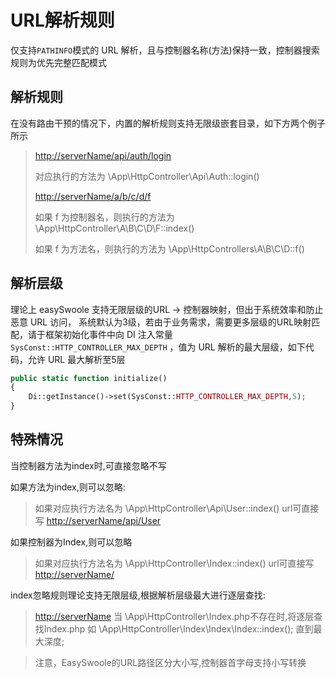 # URL解析规则

仅支持`PATHINFO`模式的 URL 解析，且与控制器名称(方法)保持一致，控制器搜索规则为优先完整匹配模式

## 解析规则

在没有路由干预的情况下，内置的解析规则支持无限级嵌套目录，如下方两个例子所示

> <http://serverName/api/auth/login>
>
> 对应执行的方法为 \App\HttpController\Api\Auth::login()
>
> <http://serverName/a/b/c/d/f>
>
> 如果 f 为控制器名，则执行的方法为 \App\HttpController\A\B\C\D\F::index()
>
> 如果 f 为方法名，则执行的方法为 \App\HttpControllers\A\B\C\D::f()



## 解析层级

理论上 easySwoole 支持无限层级的URL -> 控制器映射，但出于系统效率和防止恶意 URL 访问， 系统默认为3级，若由于业务需求，需要更多层级的URL映射匹配，请于框架初始化事件中向 DI 注入常量`SysConst::HTTP_CONTROLLER_MAX_DEPTH` ，值为 URL 解析的最大层级，如下代码，允许 URL 最大解析至5层

```php
public static function initialize()
{
	Di::getInstance()->set(SysConst::HTTP_CONTROLLER_MAX_DEPTH,5);
}
```

## 特殊情况
当控制器方法为index时,可直接忽略不写

如果方法为index,则可以忽略:  
> 如果对应执行方法名为 \App\HttpController\Api\User::index()
> url可直接写 <http://serverName/api/User>  

如果控制器为Index,则可以忽略
> 如果对应执行方法名为 \App\HttpController\Index::index()
> url可直接写 <http://serverName/>   

index忽略规则理论支持无限层级,根据解析层级最大进行逐层查找:
> <http://serverName>
> 当 \App\HttpController\Index.php不存在时,将逐层查找Index.php
> 如 \App\HttpController\Index\Index\Index::index();
> 直到最大深度;


> 注意，EasySwoole的URL路径区分大小写,控制器首字母支持小写转换

